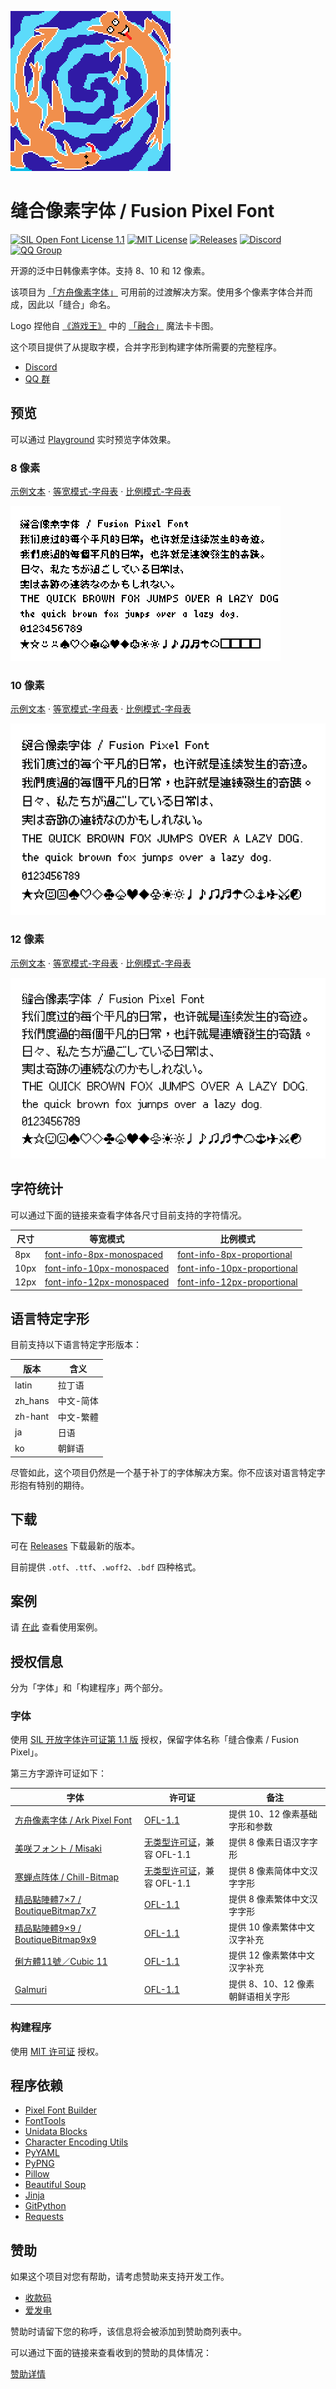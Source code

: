 ![banner](docs/logo.png)

# 缝合像素字体 / Fusion Pixel Font

[![SIL Open Font License 1.1](https://img.shields.io/badge/license-OFL--1.1-orange)](https://scripts.sil.org/OFL)
[![MIT License](https://img.shields.io/badge/license-MIT-green)](https://opensource.org/licenses/MIT)
[![Releases](https://img.shields.io/github/v/release/TakWolf/fusion-pixel-font)](https://github.com/TakWolf/fusion-pixel-font/releases)
[![Discord](https://img.shields.io/discord/949265373964947458?logo=discord&logoColor=white&label=discord)](https://discord.gg/3GKtPKtjdU)
[![QQ Group](https://img.shields.io/badge/QQ群-302383204-brightgreen?logo=tencentqq)](https://jq.qq.com/?_wv=1027&k=EXtKGHar)

开源的泛中日韩像素字体。支持 8、10 和 12 像素。

该项目为 [「方舟像素字体」](https://github.com/TakWolf/ark-pixel-font) 可用前的过渡解决方案。使用多个像素字体合并而成，因此以「缝合」命名。

Logo 捏他自 [《游戏王》](https://zh.wikipedia.org/wiki/%E9%81%8A%E6%88%B2%E7%8E%8B) 中的 [「融合」](https://www.db.yugioh-card.com/yugiohdb/card_search.action?ope=2&cid=4837&request_locale=ja) 魔法卡卡图。

这个项目提供了从提取字模，合并字形到构建字体所需要的完整程序。

- [Discord](https://discord.gg/3GKtPKtjdU)
- [QQ 群](https://jq.qq.com/?_wv=1027&k=EXtKGHar)

## 预览

可以通过 [Playground](https://fusion-pixel-font.takwolf.com/playground.html) 实时预览字体效果。

### 8 像素

[示例文本](https://fusion-pixel-font.takwolf.com/demo-8px.html) · [等宽模式-字母表](https://fusion-pixel-font.takwolf.com/alphabet-8px-monospaced.html) · [比例模式-字母表](https://fusion-pixel-font.takwolf.com/alphabet-8px-proportional.html)

![preview-8px](docs/preview-8px.png)

### 10 像素

[示例文本](https://fusion-pixel-font.takwolf.com/demo-10px.html) · [等宽模式-字母表](https://fusion-pixel-font.takwolf.com/alphabet-10px-monospaced.html) · [比例模式-字母表](https://fusion-pixel-font.takwolf.com/alphabet-10px-proportional.html)

![preview-10px](docs/preview-10px.png)

### 12 像素

[示例文本](https://fusion-pixel-font.takwolf.com/demo-12px.html) · [等宽模式-字母表](https://fusion-pixel-font.takwolf.com/alphabet-12px-monospaced.html) · [比例模式-字母表](https://fusion-pixel-font.takwolf.com/alphabet-12px-proportional.html)

![preview-12px](docs/preview-12px.png)

## 字符统计

可以通过下面的链接来查看字体各尺寸目前支持的字符情况。

| 尺寸 | 等宽模式 | 比例模式 |
|---|---|---|
| 8px | [font-info-8px-monospaced](docs/font-info-8px-monospaced.md) | [font-info-8px-proportional](docs/font-info-8px-proportional.md) |
| 10px | [font-info-10px-monospaced](docs/font-info-10px-monospaced.md) | [font-info-10px-proportional](docs/font-info-10px-proportional.md) |
| 12px | [font-info-12px-monospaced](docs/font-info-12px-monospaced.md) | [font-info-12px-proportional](docs/font-info-12px-proportional.md) |

## 语言特定字形

目前支持以下语言特定字形版本：

| 版本 | 含义 |
|---|---|
| latin | 拉丁语 |
| zh_hans | 中文-简体 |
| zh-hant | 中文-繁體 |
| ja | 日语 |
| ko | 朝鲜语 |

尽管如此，这个项目仍然是一个基于补丁的字体解决方案。你不应该对语言特定字形抱有特别的期待。

## 下载

可在 [Releases](https://github.com/TakWolf/fusion-pixel-font/releases) 下载最新的版本。

目前提供 `.otf`、`.ttf`、`.woff2`、`.bdf` 四种格式。

## 案例

请 [在此](docs/cases.md) 查看使用案例。

## 授权信息

分为「字体」和「构建程序」两个部分。

### 字体

使用 [SIL 开放字体许可证第 1.1 版](LICENSE-OFL) 授权，保留字体名称「缝合像素 / Fusion Pixel」。

第三方字源许可证如下：

| 字体 | 许可证 | 备注 |
|---|---|---|
| [方舟像素字体 / Ark Pixel Font](https://github.com/TakWolf/ark-pixel-font) | [OFL-1.1](https://github.com/TakWolf/ark-pixel-font/blob/develop/LICENSE-OFL) | 提供 10、12 像素基础字形和参数 |
| [美咲フォント / Misaki](https://littlelimit.net/misaki.htm) | [无类型许可证](assets/fonts/misaki/LICENSE.txt)，兼容 OFL-1.1 | 提供 8 像素日语汉字字形 |
| [寒蝉点阵体 / Chill-Bitmap](https://github.com/Warren2060/Chill-Bitmap) | [无类型许可证](https://github.com/Warren2060/Chill-Bitmap/blob/main/LICENSE.md)，兼容 OFL-1.1 | 提供 8 像素简体中文汉字字形 |
| [精品點陣體7×7 / BoutiqueBitmap7x7](https://github.com/scott0107000/BoutiqueBitmap7x7) | [OFL-1.1](https://github.com/scott0107000/BoutiqueBitmap7x7/blob/main/OFL.txt) | 提供 8 像素繁体中文汉字字形 |
| [精品點陣體9×9 / BoutiqueBitmap9x9](https://github.com/scott0107000/BoutiqueBitmap9x9) | [OFL-1.1](https://github.com/scott0107000/BoutiqueBitmap9x9/blob/main/OFL.txt) | 提供 10 像素繁体中文汉字补充 |
| [俐方體11號／Cubic 11](https://github.com/ACh-K/Cubic-11) | [OFL-1.1](https://github.com/ACh-K/Cubic-11/blob/main/OFL.txt) | 提供 12 像素繁体中文汉字补充 |
| [Galmuri](https://github.com/quiple/galmuri) | [OFL-1.1](https://github.com/quiple/galmuri/blob/main/ofl.md) | 提供 8、10、12 像素朝鲜语相关字形 |

### 构建程序

使用 [MIT 许可证](LICENSE-MIT) 授权。

## 程序依赖

- [Pixel Font Builder](https://github.com/TakWolf/pixel-font-builder)
- [FontTools](https://github.com/fonttools/fonttools)
- [Unidata Blocks](https://github.com/TakWolf/unidata-blocks)
- [Character Encoding Utils](https://github.com/TakWolf/character-encoding-utils)
- [PyYAML](https://github.com/yaml/pyyaml)
- [PyPNG](https://gitlab.com/drj11/pypng)
- [Pillow](https://github.com/python-pillow/Pillow)
- [Beautiful Soup](https://www.crummy.com/software/BeautifulSoup/)
- [Jinja](https://github.com/pallets/jinja)
- [GitPython](https://github.com/gitpython-developers/GitPython)
- [Requests](https://github.com/psf/requests)

## 赞助

如果这个项目对您有帮助，请考虑赞助来支持开发工作。

- [收款码](https://github.com/TakWolf/TakWolf/blob/master/payment-qr-codes.md)
- [爱发电](https://afdian.net/@takwolf)

赞助时请留下您的称呼，该信息将会被添加到赞助商列表中。

可以通过下面的链接来查看收到的赞助的具体情况：

[赞助详情](https://github.com/TakWolf/TakWolf/blob/master/sponsors.md)
